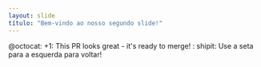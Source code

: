 ```yaml
---
layout: slide
título: "Bem-vindo ao nosso segundo slide!"
---
```

@octocat: +1: This PR looks great - it's ready to merge! : shipit:
Use a seta para a esquerda para voltar!
